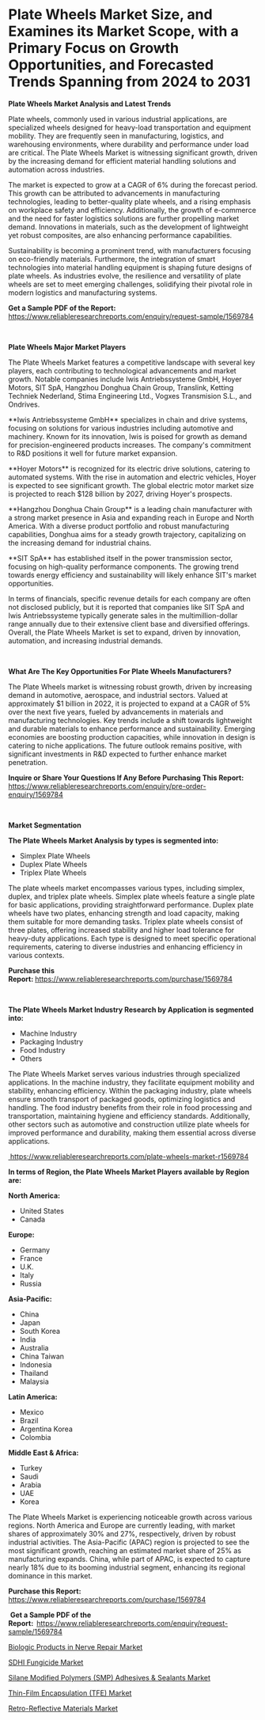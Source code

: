 <p><h1>Plate Wheels Market Size, and Examines its Market Scope, with a Primary Focus on Growth Opportunities, and Forecasted Trends Spanning from 2024 to 2031</h1></p><p><strong>Plate Wheels Market Analysis and Latest Trends</strong></p>
<p><p>Plate wheels, commonly used in various industrial applications, are specialized wheels designed for heavy-load transportation and equipment mobility. They are frequently seen in manufacturing, logistics, and warehousing environments, where durability and performance under load are critical. The Plate Wheels Market is witnessing significant growth, driven by the increasing demand for efficient material handling solutions and automation across industries.</p><p>The market is expected to grow at a CAGR of 6% during the forecast period. This growth can be attributed to advancements in manufacturing technologies, leading to better-quality plate wheels, and a rising emphasis on workplace safety and efficiency. Additionally, the growth of e-commerce and the need for faster logistics solutions are further propelling market demand. Innovations in materials, such as the development of lightweight yet robust composites, are also enhancing performance capabilities.</p><p>Sustainability is becoming a prominent trend, with manufacturers focusing on eco-friendly materials. Furthermore, the integration of smart technologies into material handling equipment is shaping future designs of plate wheels. As industries evolve, the resilience and versatility of plate wheels are set to meet emerging challenges, solidifying their pivotal role in modern logistics and manufacturing systems.</p></p>
<p><strong>Get a Sample PDF of the Report:&nbsp;</strong> <a href="https://www.reliableresearchreports.com/enquiry/request-sample/1569784?utm_campaign=1605&utm_medium=2&utm_source=Github&utm_content=ia&utm_term=14102024&utm_id=plate-wheels">https://www.reliableresearchreports.com/enquiry/request-sample/1569784</a></p>
<p>&nbsp;</p>
<p><strong>Plate Wheels Major Market Players</strong></p>
<p><p>The Plate Wheels Market features a competitive landscape with several key players, each contributing to technological advancements and market growth. Notable companies include Iwis Antriebssysteme GmbH, Hoyer Motors, SIT SpA, Hangzhou Donghua Chain Group, Translink, Ketting Techniek Nederland, Stima Engineering Ltd., Vogxes Transmision S.L., and Ondrives.</p><p>**Iwis Antriebssysteme GmbH** specializes in chain and drive systems, focusing on solutions for various industries including automotive and machinery. Known for its innovation, Iwis is poised for growth as demand for precision-engineered products increases. The company's commitment to R&D positions it well for future market expansion.</p><p>**Hoyer Motors** is recognized for its electric drive solutions, catering to automated systems. With the rise in automation and electric vehicles, Hoyer is expected to see significant growth. The global electric motor market size is projected to reach $128 billion by 2027, driving Hoyer's prospects.</p><p>**Hangzhou Donghua Chain Group** is a leading chain manufacturer with a strong market presence in Asia and expanding reach in Europe and North America. With a diverse product portfolio and robust manufacturing capabilities, Donghua aims for a steady growth trajectory, capitalizing on the increasing demand for industrial chains.</p><p>**SIT SpA** has established itself in the power transmission sector, focusing on high-quality performance components. The growing trend towards energy efficiency and sustainability will likely enhance SIT's market opportunities.</p><p>In terms of financials, specific revenue details for each company are often not disclosed publicly, but it is reported that companies like SIT SpA and Iwis Antriebssysteme typically generate sales in the multimillion-dollar range annually due to their extensive client base and diversified offerings. Overall, the Plate Wheels Market is set to expand, driven by innovation, automation, and increasing industrial demands.</p></p>
<p>&nbsp;</p>
<p><strong>What Are The Key Opportunities For Plate Wheels Manufacturers?</strong></p>
<p><p>The Plate Wheels market is witnessing robust growth, driven by increasing demand in automotive, aerospace, and industrial sectors. Valued at approximately $1 billion in 2022, it is projected to expand at a CAGR of 5% over the next five years, fueled by advancements in materials and manufacturing technologies. Key trends include a shift towards lightweight and durable materials to enhance performance and sustainability. Emerging economies are boosting production capacities, while innovation in design is catering to niche applications. The future outlook remains positive, with significant investments in R&D expected to further enhance market penetration.</p></p>
<p><strong>Inquire or Share Your Questions If Any Before Purchasing This Report:</strong> <a href="https://www.reliableresearchreports.com/enquiry/pre-order-enquiry/1569784?utm_campaign=1605&utm_medium=2&utm_source=Github&utm_content=ia&utm_term=14102024&utm_id=plate-wheels">https://www.reliableresearchreports.com/enquiry/pre-order-enquiry/1569784</a></p>
<p>&nbsp;</p>
<p><strong>Market Segmentation</strong></p>
<p><strong>The Plate Wheels Market Analysis by types is segmented into:</strong></p>
<p><ul><li>Simplex Plate Wheels</li><li>Duplex Plate Wheels</li><li>Triplex Plate Wheels</li></ul></p>
<p><p>The plate wheels market encompasses various types, including simplex, duplex, and triplex plate wheels. Simplex plate wheels feature a single plate for basic applications, providing straightforward performance. Duplex plate wheels have two plates, enhancing strength and load capacity, making them suitable for more demanding tasks. Triplex plate wheels consist of three plates, offering increased stability and higher load tolerance for heavy-duty applications. Each type is designed to meet specific operational requirements, catering to diverse industries and enhancing efficiency in various contexts.</p></p>
<p><strong>Purchase this Report:&nbsp;</strong><a href="https://www.reliableresearchreports.com/purchase/1569784?utm_campaign=1605&utm_medium=2&utm_source=Github&utm_content=ia&utm_term=14102024&utm_id=plate-wheels">https://www.reliableresearchreports.com/purchase/1569784</a></p>
<p>&nbsp;</p>
<p><strong>The Plate Wheels Market Industry Research by Application is segmented into:</strong></p>
<p><ul><li>Machine Industry</li><li>Packaging Industry</li><li>Food Industry</li><li>Others</li></ul></p>
<p><p>The Plate Wheels Market serves various industries through specialized applications. In the machine industry, they facilitate equipment mobility and stability, enhancing efficiency. Within the packaging industry, plate wheels ensure smooth transport of packaged goods, optimizing logistics and handling. The food industry benefits from their role in food processing and transportation, maintaining hygiene and efficiency standards. Additionally, other sectors such as automotive and construction utilize plate wheels for improved performance and durability, making them essential across diverse applications.</p></p>
<p><a href="https://www.reliableresearchreports.com/plate-wheels-market-r1569784?utm_campaign=1605&utm_medium=2&utm_source=Github&utm_content=ia&utm_term=14102024&utm_id=plate-wheels">&nbsp;https://www.reliableresearchreports.com/plate-wheels-market-r1569784</a></p>
<p><strong>In terms of Region, the Plate Wheels Market Players available by Region are:</strong></p>
<p>
    <p> <strong> North America: </strong>
        <ul>
            <li>United States</li>
            <li>Canada</li>
        </ul>
        </p> 
    <p> <strong> Europe: </strong>
        <ul>
            <li>Germany</li>
            <li>France</li>
            <li>U.K.</li>
            <li>Italy</li>
            <li>Russia</li>
        </ul>
        </p> 
    <p> <strong> Asia-Pacific: </strong>
        <ul>
            <li>China</li>
            <li>Japan</li>
            <li>South Korea</li>
            <li>India</li>
            <li>Australia</li>
            <li>China Taiwan</li>
            <li>Indonesia</li>
            <li>Thailand</li>
            <li>Malaysia</li>
        </ul>
        </p> 
    <p> <strong> Latin America: </strong>
        <ul>
            <li>Mexico</li>
            <li>Brazil</li>
            <li>Argentina Korea</li>
            <li>Colombia</li>
        </ul>
        </p> 
    <p> <strong> Middle East & Africa: </strong>
        <ul>
            <li>Turkey</li>
            <li>Saudi</li>
            <li>Arabia</li>
            <li>UAE</li>
            <li>Korea</li>
        </ul>
    </p>
    </p>
<p><p>The Plate Wheels Market is experiencing noticeable growth across various regions. North America and Europe are currently leading, with market shares of approximately 30% and 27%, respectively, driven by robust industrial activities. The Asia-Pacific (APAC) region is projected to see the most significant growth, reaching an estimated market share of 25% as manufacturing expands. China, while part of APAC, is expected to capture nearly 18% due to its booming industrial segment, enhancing its regional dominance in this market.</p></p>
<p><strong>Purchase this Report: </strong><a href="https://www.reliableresearchreports.com/purchase/1569784?utm_campaign=1605&utm_medium=2&utm_source=Github&utm_content=ia&utm_term=14102024&utm_id=plate-wheels">https://www.reliableresearchreports.com/purchase/1569784</a></p>
<p>&nbsp;<strong>Get a Sample PDF of the Report:&nbsp;&nbsp;</strong><a href="https://www.reliableresearchreports.com/enquiry/request-sample/1569784?utm_campaign=1605&utm_medium=2&utm_source=Github&utm_content=ia&utm_term=14102024&utm_id=plate-wheels">https://www.reliableresearchreports.com/enquiry/request-sample/1569784</a></p>
<p><strong></strong></p>
<p><p><a href="https://www.linkedin.com/pulse/key-drivers-biologic-products-nerve-repair-market-trends-bifcc?trk=public_post_embed_feed-article-content&utm_campaign=1605&utm_medium=2&utm_source=Github&utm_content=ia&utm_term=14102024&utm_id=plate-wheels">Biologic Products in Nerve Repair Market</a></p><p><a href="https://www.linkedin.com/pulse/strategic-roadmap-success-global-sdhi-fungicide-market-2dz3c?trk=public_post_embed_feed-article-content&utm_campaign=1605&utm_medium=2&utm_source=Github&utm_content=ia&utm_term=14102024&utm_id=plate-wheels">SDHI Fungicide Market</a></p><p><a href="https://www.linkedin.com/pulse/competitive-intelligence-silane-modified-polymers-smp-adhesives-zrb1c?trk=public_post_embed_feed-article-content&utm_campaign=1605&utm_medium=2&utm_source=Github&utm_content=ia&utm_term=14102024&utm_id=plate-wheels">Silane Modified Polymers (SMP) Adhesives & Sealants Market</a></p><p><a href="https://www.linkedin.com/pulse/exploring-thin-film-encapsulation-tfe-market-dynamics-global-n60pe?utm_campaign=1605&utm_medium=2&utm_source=Github&utm_content=ia&utm_term=14102024&utm_id=plate-wheels">Thin-Film Encapsulation (TFE) Market</a></p><p><a href="https://www.linkedin.com/pulse/retro-reflective-materials-market-consolidation-impact-structure-jylfc?trk=public_post_embed_feed-article-content&utm_campaign=1605&utm_medium=2&utm_source=Github&utm_content=ia&utm_term=14102024&utm_id=plate-wheels">Retro-Reflective Materials Market</a></p></p>